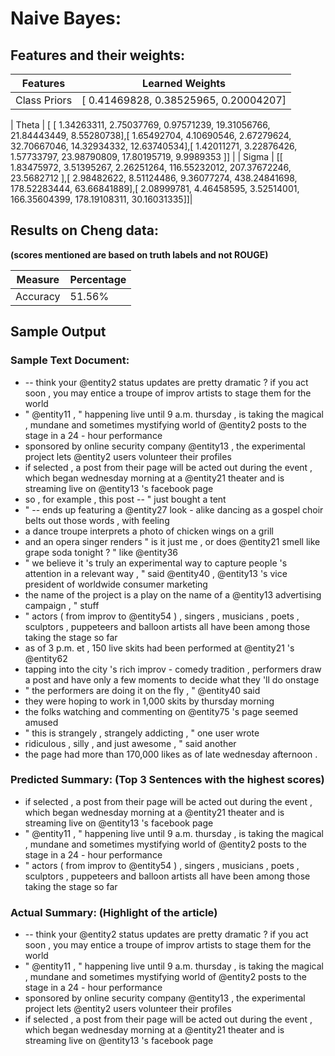 # Naive Bayes:

## Features and their weights:
| Features | Learned Weights|
| ----------- | ---------- | 
| Class Priors |  [ 0.41469828,  0.38525965,  0.20004207] |  

| Theta | [
			[  1.34263311,   2.75037769,   0.97571239,  19.31056766, 21.84443449,   8.55280738],[  1.65492704,   4.10690546,   2.67279624,  32.70667046, 14.32934332,  12.63740534],[  1.42011271,   3.22876426,   1.57733797,  23.98790809, 17.80195719,   9.9989353 ]] |
| Sigma | [[   1.83475972,    3.51395267,    2.26251264,  116.55232012, 207.37672246,   23.5682712 ],[   2.98482622,    8.51124486,    9.36077274,  438.24841698, 178.52283444,   63.66841889],[   2.08999781,    4.46458595,    3.52514001,  166.35604399, 178.19108311,   30.16031335]]|

## Results on Cheng data: 
<b>(scores mentioned are based on truth labels and not ROUGE)</b>

| Measure | Percentage|
| --------------- | ----------------- | 
| Accuracy | 51.56% |

## Sample Output

### Sample Text Document: 

* -- think your @entity2 status updates are pretty dramatic ? if you act soon , you may entice a troupe of improv artists to stage them for the world
* " @entity11 , " happening live until 9 a.m. thursday , is taking the magical , mundane and sometimes mystifying world of @entity2 posts to the stage in a 24 - hour performance
* sponsored by online security company @entity13 , the experimental project lets @entity2 users volunteer their profiles
* if selected , a post from their page will be acted out during the event , which began wednesday morning at a @entity21 theater and is streaming live on @entity13 's facebook page
* so , for example , this post -- " just bought a tent
* " -- ends up featuring a @entity27 look - alike dancing as a gospel choir belts out those words , with feeling
* a dance troupe interprets a photo of chicken wings on a grill
* and an opera singer renders " is it just me , or does @entity21 smell like grape soda tonight ? " like @entity36
* " we believe it 's truly an experimental way to capture people 's attention in a relevant way , " said @entity40 , @entity13 's vice president of worldwide consumer marketing
* the name of the project is a play on the name of a @entity13 advertising campaign , " stuff
* " actors ( from improv to @entity54 ) , singers , musicians , poets , sculptors , puppeteers and balloon artists all have been among those taking the stage so far
* as of 3 p.m. et , 150 live skits had been performed at @entity21 's @entity62
* tapping into the city 's rich improv - comedy tradition , performers draw a post and have only a few moments to decide what they 'll do onstage
* " the performers are doing it on the fly , " @entity40 said
* they were hoping to work in 1,000 skits by thursday morning
* the folks watching and commenting on @entity75 's page seemed amused
* " this is strangely , strangely addicting , " one user wrote
* ridiculous , silly , and just awesome , " said another
* the page had more than 170,000 likes as of late wednesday afternoon .

### Predicted Summary: (Top 3 Sentences with the highest scores)

* if selected , a post from their page will be acted out during the event , which began wednesday morning at a @entity21 theater and is streaming live on @entity13 's facebook page
* " @entity11 , " happening live until 9 a.m. thursday , is taking the magical , mundane and sometimes mystifying world of @entity2 posts to the stage in a 24 - hour performance
* " actors ( from improv to @entity54 ) , singers , musicians , poets , sculptors , puppeteers and balloon artists all have been among those taking the stage so far

### Actual Summary: (Highlight of the article)

* -- think your @entity2 status updates are pretty dramatic ? if you act soon , you may entice a troupe of improv artists to stage them for the world
* " @entity11 , " happening live until 9 a.m. thursday , is taking the magical , mundane and sometimes mystifying world of @entity2 posts to the stage in a 24 - hour performance
* sponsored by online security company @entity13 , the experimental project lets @entity2 users volunteer their profiles
* if selected , a post from their page will be acted out during the event , which began wednesday morning at a @entity21 theater and is streaming live on @entity13 's facebook page
